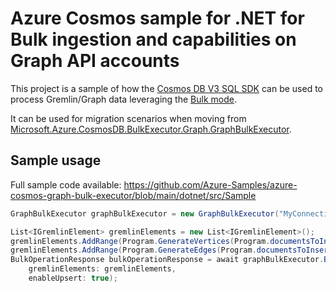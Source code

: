 # Azure Cosmos sample for .NET for Bulk ingestion and capabilities on Graph API accounts

This project is a sample of how the [Cosmos DB V3 SQL SDK](https://github.com/Azure/azure-cosmos-dotnet-v3) can be used to process Gremlin/Graph data leveraging the [Bulk mode](https://docs.microsoft.com/azure/cosmos-db/sql/tutorial-sql-api-dotnet-bulk-import).

It can be used for migration scenarios when moving from  [Microsoft.Azure.CosmosDB.BulkExecutor.Graph.GraphBulkExecutor](https://docs.microsoft.com/dotnet/api/microsoft.azure.cosmosdb.bulkexecutor.graph.graphbulkexecutor?view=azure-dotnet).

## Sample usage

Full sample code available: https://github.com/Azure-Samples/azure-cosmos-graph-bulk-executor/blob/main/dotnet/src/Sample

```csharp
GraphBulkExecutor graphBulkExecutor = new GraphBulkExecutor("MyConnectionString", "myDatabase", "myContainer");

List<IGremlinElement> gremlinElements = new List<IGremlinElement>();
gremlinElements.AddRange(Program.GenerateVertices(Program.documentsToInsert));
gremlinElements.AddRange(Program.GenerateEdges(Program.documentsToInsert));
BulkOperationResponse bulkOperationResponse = await graphBulkExecutor.BulkImportAsync(
    gremlinElements: gremlinElements,
    enableUpsert: true);
```
